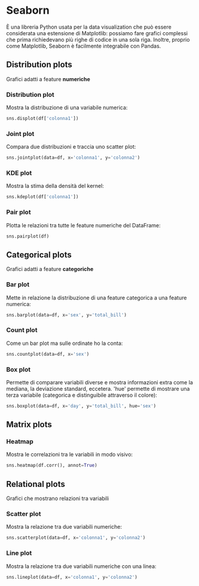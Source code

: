 # Seaborn
È una libreria Python usata per la data visualization che può essere considerata una estensione di Matplotlib: possiamo fare grafici complessi che prima richiedevano più righe di codice in una sola riga. Inoltre, proprio come Matplotlib, Seaborn è facilmente integrabile con Pandas.

## Distribution plots
Grafici adatti a feature **numeriche**

### Distribution plot
Mostra la distribuzione di una variabile numerica:
```python
sns.displot(df['colonna1'])
```

### Joint plot
Compara due distribuzioni e traccia uno scatter plot:
```python
sns.jointplot(data=df, x='colonna1', y='colonna2')
```

### KDE plot
Mostra la stima della densità del kernel:
```python
sns.kdeplot(df['colonna1'])
```

### Pair plot
Plotta le relazioni tra tutte le feature numeriche del DataFrame:
```python
sns.pairplot(df)
```

## Categorical plots
Grafici adatti a feature **categoriche**

### Bar plot
Mette in relazione la distribuzione di una feature categorica a una feature numerica:
```python
sns.barplot(data=df, x='sex', y='total_bill')
```

### Count plot
Come un bar plot ma sulle ordinate ho la conta:
```python
sns.countplot(data=df, x='sex')
```

### Box plot
Permette di comparare variabili diverse e mostra informazioni extra come la mediana, la deviazione standard, eccetera. 'hue' permette di mostrare una terza variabile (categorica e distinguibile attraverso il colore):
```python
sns.boxplot(data=df, x='day', y='total_bill', hue='sex')
```

## Matrix plots

### Heatmap
Mostra le correlazioni tra le variabili in modo visivo:
```python
sns.heatmap(df.corr(), annot=True)
```

## Relational plots
Grafici che mostrano relazioni tra variabili

### Scatter plot
Mostra la relazione tra due variabili numeriche:
```python
sns.scatterplot(data=df, x='colonna1', y='colonna2')
```

### Line plot
Mostra la relazione tra due variabili numeriche con una linea:
```python
sns.lineplot(data=df, x='colonna1', y='colonna2')
```
